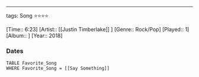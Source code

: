 ---
tags: Song ⭐⭐⭐⭐ 

[Time:: 6:23]
[Artist:: [[Justin Timberlake]] ]
[Genre:: Rock/Pop]
[Played:: 1]
[Album:: ]
[Year:: 2018]
### Dates
````dataview
TABLE Favorite_Song
WHERE Favorite_Song = [[Say Something]]
````